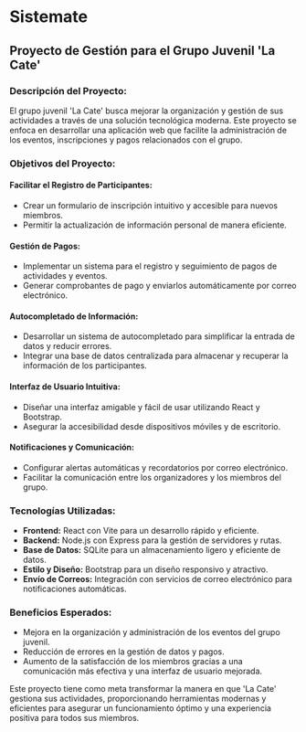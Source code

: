 # Sistemate

## Proyecto de Gestión para el Grupo Juvenil 'La Cate'

### Descripción del Proyecto:

El grupo juvenil 'La Cate' busca mejorar la organización y gestión de sus actividades a través de una solución tecnológica moderna. Este proyecto se enfoca en desarrollar una aplicación web que facilite la administración de los eventos, inscripciones y pagos relacionados con el grupo.

### Objetivos del Proyecto:

#### Facilitar el Registro de Participantes:
- Crear un formulario de inscripción intuitivo y accesible para nuevos miembros.
- Permitir la actualización de información personal de manera eficiente.

#### Gestión de Pagos:
- Implementar un sistema para el registro y seguimiento de pagos de actividades y eventos.
- Generar comprobantes de pago y enviarlos automáticamente por correo electrónico.

#### Autocompletado de Información:
- Desarrollar un sistema de autocompletado para simplificar la entrada de datos y reducir errores.
- Integrar una base de datos centralizada para almacenar y recuperar la información de los participantes.

#### Interfaz de Usuario Intuitiva:
- Diseñar una interfaz amigable y fácil de usar utilizando React y Bootstrap.
- Asegurar la accesibilidad desde dispositivos móviles y de escritorio.

#### Notificaciones y Comunicación:
- Configurar alertas automáticas y recordatorios por correo electrónico.
- Facilitar la comunicación entre los organizadores y los miembros del grupo.

### Tecnologías Utilizadas:

- **Frontend:** React con Vite para un desarrollo rápido y eficiente.
- **Backend:** Node.js con Express para la gestión de servidores y rutas.
- **Base de Datos:** SQLite para un almacenamiento ligero y eficiente de datos.
- **Estilo y Diseño:** Bootstrap para un diseño responsivo y atractivo.
- **Envío de Correos:** Integración con servicios de correo electrónico para notificaciones automáticas.

### Beneficios Esperados:

- Mejora en la organización y administración de los eventos del grupo juvenil.
- Reducción de errores en la gestión de datos y pagos.
- Aumento de la satisfacción de los miembros gracias a una comunicación más efectiva y una interfaz de usuario mejorada.

Este proyecto tiene como meta transformar la manera en que 'La Cate' gestiona sus actividades, proporcionando herramientas modernas y eficientes para asegurar un funcionamiento óptimo y una experiencia positiva para todos sus miembros.
